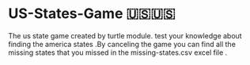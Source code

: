 # US-States-Game 🇺🇸🇺🇸

The us state game created by turtle module. test your knowledge about finding the america states .By canceling the game you can find all the missing states that you missed in the missing-states.csv excel file .
